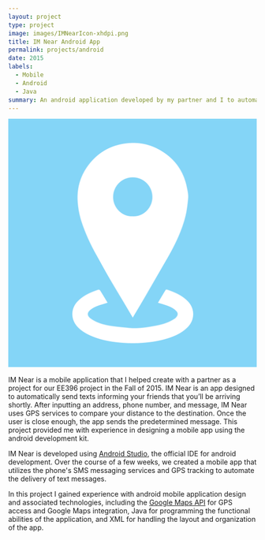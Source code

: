 ```yaml
---
layout: project
type: project
image: images/IMNearIcon-xhdpi.png
title: IM Near Android App
permalink: projects/android
date: 2015
labels:
  - Mobile
  - Android
  - Java
summary: An android application developed by my partner and I to automate text messaging for users operating vehicles.
---
```


<img class="ui medium right floated rounded image" src="../images/IMNearIcon-xhdpi.png">

IM Near is a mobile application that I helped create with a partner as a project for our EE396 project in the Fall of 2015. IM Near is an app designed to automatically send texts informing your friends that you’ll be arriving shortly. After inputting an address, phone number, and message, IM Near uses GPS services to compare your distance to the destination. Once the user is close enough, the app sends the predetermined message. This project provided me with experience in designing a mobile app using the android development kit.

IM Near is developed using [Android Studio](http://developer.android.com/studio/index.html), the official IDE for android development. Over the course of a few weeks, we created a mobile app that utilizes the phone's SMS messaging services and GPS tracking to automate the delivery of text messages.

In this project I gained experience with android mobile application design and associated technologies, including the  [Google Maps API](https://developers.google.com/maps/) for GPS access and Google Maps integration, Java for programming the functional abilities of the application, and XML for handling the layout and organization of the app. 






